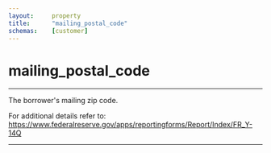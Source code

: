```yaml
---
layout:     property
title:      "mailing_postal_code"
schemas:    [customer]
---
```


# mailing_postal_code

---

The borrower's mailing zip code.

For additional details refer to: https://www.federalreserve.gov/apps/reportingforms/Report/Index/FR_Y-14Q

--- 